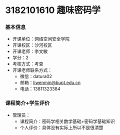 # 3182101610 趣味密码学
### 基本信息
- 开课单位：网络空间安全学院
- 开课校区：沙河校区
- 开课老师：李文敏
- 学分：2
- 考核方式：考查
- 开课老师联系方式：
  - 微信：datura02
  - 邮箱：liwenmin@bupt.edu.cn
  - 电话：13811323384
### 课程简介+学生评价
- 管理员：
  - 课程简介：密码学相关数学基础+密码学基础知识
  - 个人评价：具体没有实际上所以不是很清楚